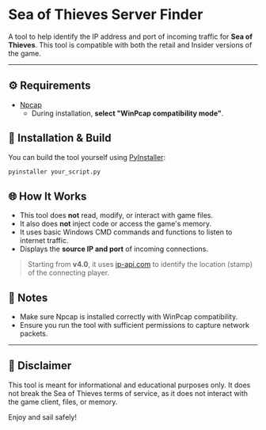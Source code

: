 # Sea of Thieves Server Finder

A tool to help identify the IP address and port of incoming traffic for **Sea of Thieves**. This tool is compatible with both the retail and Insider versions of the game.

---

## ⚙️ Requirements

- [Npcap](https://npcap.com/)
  - During installation, **select "WinPcap compatibility mode"**.

## 🔧 Installation & Build

You can build the tool yourself using [PyInstaller](https://www.pyinstaller.org/):

```bash
pyinstaller your_script.py
```

## 🌐 How It Works

- This tool does **not** read, modify, or interact with game files.
- It also does **not** inject code or access the game's memory.
- It uses basic Windows CMD commands and functions to listen to internet traffic.
- Displays the **source IP and port** of incoming connections.

> Starting from **v4.0**, it uses [ip-api.com](https://ip-api.com) to identify the location (stamp) of the connecting player.

## 📝 Notes

- Make sure Npcap is installed correctly with WinPcap compatibility.
- Ensure you run the tool with sufficient permissions to capture network packets.

---

## 📢 Disclaimer

This tool is meant for informational and educational purposes only. It does not break the Sea of Thieves terms of service, as it does not interact with the game client, files, or memory.

Enjoy and sail safely!

